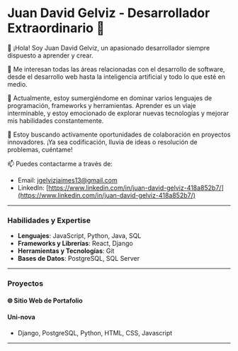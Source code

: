 # Juan David Gelviz - Desarrollador Extraordinario 🚀

👋 ¡Hola! Soy Juan David Gelviz, un apasionado desarrollador siempre dispuesto a aprender y crear.

👀 Me interesan todas las áreas relacionadas con el desarrollo de software, desde el desarrollo web hasta la inteligencia artificial y todo lo que esté en medio.

🌱 Actualmente, estoy sumergiéndome en dominar varios lenguajes de programación, frameworks y herramientas. Aprender es un viaje interminable, y estoy emocionado de explorar nuevas tecnologías y mejorar mis habilidades constantemente.

💼 Estoy buscando activamente oportunidades de colaboración en proyectos innovadores. ¡Ya sea codificación, lluvia de ideas o resolución de problemas, cuéntame!

📫 Puedes contactarme a través de:
- Email: [jgelvizjaimes13@gmail.com](mailto:jgelvizjaimes13@gmail.com)
- LinkedIn: [https://www.linkedin.com/in/juan-david-gelviz-418a852b7/](https://www.linkedin.com/in/juan-david-gelviz-418a852b7/)


---

### Habilidades y Expertise

- **Lenguajes**: JavaScript, Python, Java, SQL
- **Frameworks y Librerías**: React, Django
- **Herramientas y Tecnologías**: Git
- **Bases de Datos**: PostgreSQL, SQL Server


---

### Proyectos

#### 🌐 Sitio Web de Portafolio
#### Uni-nova
- Django, PostgreSQL, Python, HTML, CSS, Javascript
---
